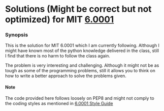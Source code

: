 # Solutions (Might be correct but not optimized) for MIT [6.0001](https://ocw.mit.edu/courses/electrical-engineering-and-computer-science/6-0001-introduction-to-computer-science-and-programming-in-python-fall-2016/)

### Synopsis
This is the solution for MIT 6.0001 which I am currently following. Although I might have known most of the python knowledge delivered in the class, still I find that there is no harm to follow the class again. 

The problem is very interesting and challenging. Although it might not be as tough as some of the programming problems, still it allows you to think on how to write a better approach to solve the problems given.

#### Note
The code provided here follows loosely on PEP8 and might not comply to the coding styles as mentioned in [6.0001 Style Guide](https://ocw.mit.edu/courses/electrical-engineering-and-computer-science/6-0001-introduction-to-computer-science-and-programming-in-python-fall-2016/assignments/MIT6_0001F16_StyleGuide.pdf)